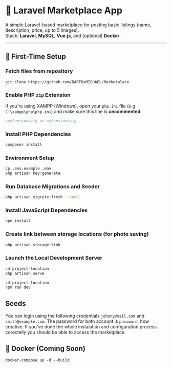 # 🛒 Laravel Marketplace App

A simple Laravel-based marketplace for posting basic listings (name, description, price, up to 5 images).  
Stack: **Laravel**, **MySQL**, **Vue.js**, and (optional) **Docker**.

---

## 🚀 First-Time Setup

### Fetch files from repository

```
git clone https://github.com/DARTHxMICHAEL/Marketplace
```

### Enable PHP `zip` Extension
If you're using XAMPP (Windows), open your `php.ini` file (e.g. `C:\xampp\php\php.ini`) and make sure this line is **uncommented**:

```ini
;extension=zip => extension=zip
```
### Install PHP Dependencies

```bash
composer install
```

### Environment Setup

```bash
cp .env.example .env
php artisan key:generate
```

### Run Database Migrations and Seeder

```bash
php artisan migrate:fresh --seed
```

### Install JavaScript Dependencies

```bash
npm install
```

### Create link between storage locations (for photo saving)

```bash
php artisan storage:link
```

### Launch the Local Development Server

```bash
cd project-location
php artisan serve

cd project-location
npm run dev
```

## Seeds

You can login using the following credentials ```johnny@mail.com``` and ```smith@example.com```. The password for both account is ```password```, how creative. If you've done the whole instalation and configuration process corectelly you should be able to access the marketplace.

## 🐳 Docker (Coming Soon)

```
docker-compose up -d --build
```
